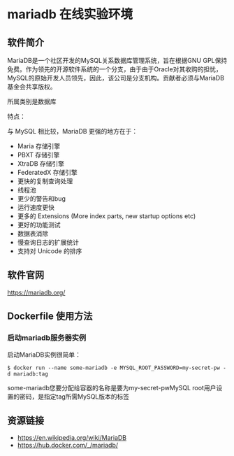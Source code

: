 # mariadb 在线实验环境

## 软件简介

MariaDB是一个社区开发的MySQL关系数据库管理系统，旨在根据GNU GPL保持免费。作为领先的开源软件系统的一个分支，由于由于Oracle对其收购的担忧，MySQL的原始开发人员领先，因此，该公司是分支机构。贡献者必须与MariaDB基金会共享版权。

所属类别是数据库

特点：

与 MySQL 相比较，MariaDB 更强的地方在于：
- Maria 存储引擎
- PBXT 存储引擎
- XtraDB 存储引擎
- FederatedX 存储引擎
- 更快的复制查询处理
- 线程池
- 更少的警告和bug
- 运行速度更快
- 更多的 Extensions (More index parts, new startup options etc)
- 更好的功能测试
- 数据表消除
- 慢查询日志的扩展统计
- 支持对 Unicode 的排序

## 软件官网

https://mariadb.org/

## Dockerfile 使用方法

### 启动mariadb服务器实例
启动MariaDB实例很简单：
```
$ docker run --name some-mariadb -e MYSQL_ROOT_PASSWORD=my-secret-pw -d mariadb:tag
```
some-mariadb您要分配给容器的名称是要为my-secret-pwMySQL root用户设置的密码，是指定tag所需MySQL版本的标签

## 资源链接

- https://en.wikipedia.org/wiki/MariaDB
- https://hub.docker.com/_/mariadb/
